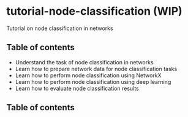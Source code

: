 # tutorial-node-classification (WIP)
Tutorial on node classification in networks

## Table of contents

* Understand the task of node classification in networks
* Learn how to prepare network data for node classification tasks
* Learn how to perform node classification using NetworkX
* Learn how to perform node classification using deep learning
* Learn how to evaluate node classification results

## Table of contents
